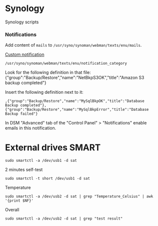 # Synology
Synology scripts

### Notifications

Add content of `mails` to `/usr/syno/synoman/webman/texts/enu/mails`.

[Custom notification](https://www.beatificabytes.be/send-custom-email-notifications-from-scripts-running-on-a-synology/)

`/usr/syno/synoman/webman/texts/enu/notification_category`

Look for the following definition in that file: {"group":"Backup/Restore","name":"NetBkpS3OK","title":"Amazon S3 backup completed"}

Insert the following definition next to it:

    ,{"group":"Backup/Restore","name":"MySqlBkpOK","title":"Database Backup completed"},{"group":"Backup/Restore","name":"MySqlBkpError","title":"Database Backup failed"}

In DSM "Advanced" tab of the "Control Panel" > "Notifications" enable emails in this notification.

# External drives SMART

    sudo smartctl -a /dev/usb1 -d sat

2 minutes self-test

    sudo smartctl -t short /dev/usb1 -d sat

Temperature

    sudo smartctl -a /dev/usb2 -d sat | grep "Temperature_Celsius" | awk '{print $NF}'

Overall

    sudo smartctl -a /dev/usb2 -d sat | grep "test result"

